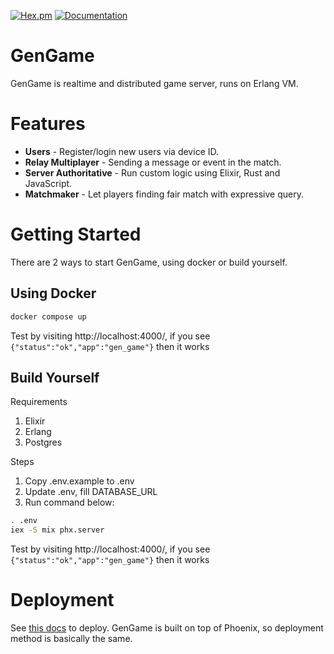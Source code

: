 [![Hex.pm](https://img.shields.io/hexpm/v/gen_game.svg)](https://hex.pm/packages/gen_game) [![Documentation](https://img.shields.io/badge/documentation-gray)](https://hexdocs.pm/gen_game)

# GenGame

GenGame is realtime and distributed game server, runs on Erlang VM.

# Features

* **Users** - Register/login new users via device ID.
* **Relay Multiplayer** - Sending a message or event in the match.
* **Server Authoritative** - Run custom logic using Elixir, Rust and JavaScript.
* **Matchmaker** - Let players finding fair match with expressive query.

# Getting Started

There are 2 ways to start GenGame, using docker or build yourself.

## Using Docker

```bash
docker compose up
```

Test by visiting http://localhost:4000/, if you see `{"status":"ok","app":"gen_game"}` then it works

## Build Yourself

Requirements

1. Elixir
2. Erlang
3. Postgres

Steps

1. Copy .env.example to .env
2. Update .env, fill DATABASE_URL
3. Run command below:

```bash
. .env
iex -S mix phx.server
```

Test by visiting http://localhost:4000/, if you see `{"status":"ok","app":"gen_game"}` then it works

# Deployment

See [this docs](https://hexdocs.pm/phoenix/deployment.html) to deploy. GenGame is built on top of Phoenix, so deployment method is basically the same.
